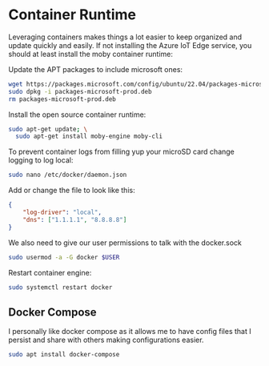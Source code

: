 # Container Runtime

Leveraging containers makes things a lot easier to keep organized and update quickly and easily.  If not installing the Azure IoT Edge service, you should at least install the moby container runtime:

Update the APT packages to include microsoft ones:
```bash
wget https://packages.microsoft.com/config/ubuntu/22.04/packages-microsoft-prod.deb -O packages-microsoft-prod.deb
sudo dpkg -i packages-microsoft-prod.deb
rm packages-microsoft-prod.deb
```

Install the open source container runtime:
```bash
sudo apt-get update; \
  sudo apt-get install moby-engine moby-cli
```

To prevent container logs from filling yup your microSD card change logging to log local:

```bash
sudo nano /etc/docker/daemon.json
```
Add or change the file to look like this:
```json
{
    "log-driver": "local",
    "dns": ["1.1.1.1", "8.8.8.8"]
}
```

We also need to give our user permissions to talk with the docker.sock

```bash
sudo usermod -a -G docker $USER
```

Restart container engine:
```bash
sudo systemctl restart docker
```

## Docker Compose 

I personally like docker compose as it allows me to have config files that I persist and share with others making configurations easier.

```bash
sudo apt install docker-compose
```